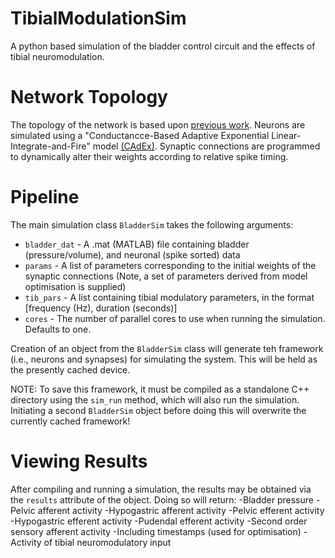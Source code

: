 # TibialModulationSim
A python based simulation of the bladder control circuit and the effects of tibial neuromodulation.

# Network Topology
The topology of the network is based upon [previous work](https://pubmed.ncbi.nlm.nih.gov/23033877/). Neurons are simulated using a "Conductancce-Based Adaptive Exponential Linear-Integrate-and-Fire" model [(CAdEx)](https://pubmed.ncbi.nlm.nih.gov/33253029/). Synaptic connections are programmed to dynamically alter their weights according to relative spike timing.

# Pipeline
The main simulation class `BladderSim` takes the following arguments:
- `bladder_dat` - A .mat (MATLAB) file containing bladder (pressure/volume), and neuronal (spike sorted) data
- `params` - A list of parameters corresponding to the initial weights of the synaptic connections (Note, a set of parameters derived from model optimisation is supplied)
- `tib_pars` - A list containing tibial modulatory parameters, in the format [frequency (Hz), duration (seconds)]
- `cores` - The number of parallel cores to use when running the simulation. Defaults to one.

Creation of an object from the `BladderSim` class will generate teh framework (i.e., neurons and synapses) for simulating the system. This will be held as the presently cached device. 

NOTE: To save this framework, it must be compiled as a standalone C++ directory using the `sim_run` method, which will also run the simulation. Initiating a second `BladderSim` object before doing this will overwrite the currently cached framework!

# Viewing Results
After compiling and running a simulation, the results may be obtained via the `results` attribute of the object. Doing so will return:
-Bladder pressure
-Pelvic afferent activity
-Hypogastric afferent activity
-Pelvic efferent activity
-Hypogastric efferent activity
-Pudendal efferent activity
-Second order sensory afferent activity
  -Including timestamps (used for optimisation)
-Activity of tibial neuromodulatory input
